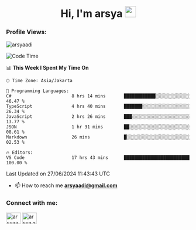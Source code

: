 <h1 align="center">Hi, I'm arsya 
  <img src="https://media.giphy.com/media/hvRJCLFzcasrR4ia7z/giphy.gif" width="30px"/>
</h1>

<p align="left"> <h3>Profile Views:</h3> <img src="https://komarev.com/ghpvc/?username=arsyaadi&label=Profile%20views&color=0e75b6&style=flat" alt="arsyaadi" /> </p>

<!--START_SECTION:waka-->
![Code Time](http://img.shields.io/badge/Code%20Time-2%2C848%20hrs%2059%20mins-blue)

📊 **This Week I Spent My Time On** 

```text
🕑︎ Time Zone: Asia/Jakarta

💬 Programming Languages: 
C#                       8 hrs 14 mins       ████████████░░░░░░░░░░░░░   46.47 % 
TypeScript               4 hrs 40 mins       ███████░░░░░░░░░░░░░░░░░░   26.34 % 
JavaScript               2 hrs 26 mins       ███░░░░░░░░░░░░░░░░░░░░░░   13.77 % 
JSON                     1 hr 31 mins        ██░░░░░░░░░░░░░░░░░░░░░░░   08.61 % 
Markdown                 26 mins             █░░░░░░░░░░░░░░░░░░░░░░░░   02.53 % 

🔥 Editors: 
VS Code                  17 hrs 43 mins      █████████████████████████   100.00 % 
```


 Last Updated on 27/06/2024 11:43:43 UTC
<!--END_SECTION:waka-->

- 📫 How to reach me **arsyaadi@gmail.com**


<h3 align="left">Connect with me:</h3>
<p align="left">
<a href="https://linkedin.com/in/arsyaadi" target="blank"><img align="center" src="https://raw.githubusercontent.com/rahuldkjain/github-profile-readme-generator/master/src/images/icons/Social/linked-in-alt.svg" alt="arsyaadi" height="30" width="40" /></a>
<a href="https://fb.com/arsya.xkz" target="blank"><img align="center" src="https://raw.githubusercontent.com/rahuldkjain/github-profile-readme-generator/master/src/images/icons/Social/facebook.svg" alt="arsya.xkz" height="30" width="40" /></a>
</p>

